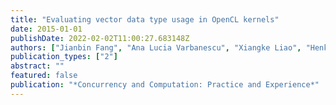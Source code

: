```yaml
---
title: "Evaluating vector data type usage in OpenCL kernels"
date: 2015-01-01
publishDate: 2022-02-02T11:00:27.683148Z
authors: ["Jianbin Fang", "Ana Lucia Varbanescu", "Xiangke Liao", "Henk Sips"]
publication_types: ["2"]
abstract: ""
featured: false
publication: "*Concurrency and Computation: Practice and Experience*"
---
```


